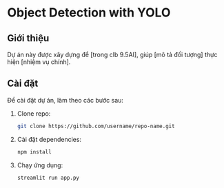 # Object Detection with YOLO
## Giới thiệu
Dự án này được xây dựng để  [trong clb 9.5AI], giúp [mô tả đối tượng] thực hiện [nhiệm vụ chính].
## Cài đặt
Để cài đặt dự án, làm theo các bước sau:

1. Clone repo:
    ```bash
    git clone https://github.com/username/repo-name.git
    ```

2. Cài đặt dependencies:
    ```bash
    npm install
    ```

3. Chạy ứng dụng:
    ```bash
    streamlit run app.py
    ```
